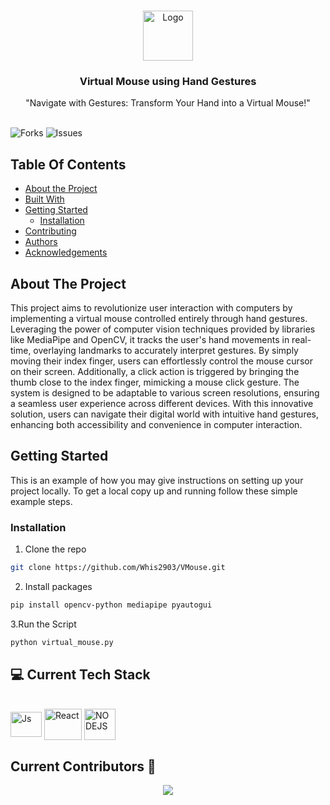 <br/>
<p align="center">
  <a href="https://github.com/Whis2903/VMouse">
    <img src="" alt="Logo" width="80" height="80">
  </a>

  <h3 align="center">
Virtual Mouse using Hand Gestures</h3>

  <p align="center">
    "Navigate with Gestures: Transform Your Hand into a Virtual Mouse!"
    <br/>
    <br/>
  </p>
</p>

![Forks](https://img.shields.io/github/forks/Whis2903/VMouse?style=social) ![Issues](https://img.shields.io/github/issues/Whis2903/VMouse) 

## Table Of Contents

* [About the Project](#about-the-project)
* [Built With](#built-with)
* [Getting Started](#getting-started)
  * [Installation](#installation)
* [Contributing](#contributing)
* [Authors](#authors)
* [Acknowledgements](#acknowledgements)

## About The Project

This project aims to revolutionize user interaction with computers by implementing a virtual mouse controlled entirely through hand gestures. Leveraging the power of computer vision techniques provided by libraries like MediaPipe and OpenCV, it tracks the user's hand movements in real-time, overlaying landmarks to accurately interpret gestures. By simply moving their index finger, users can effortlessly control the mouse cursor on their screen. Additionally, a click action is triggered by bringing the thumb close to the index finger, mimicking a mouse click gesture. The system is designed to be adaptable to various screen resolutions, ensuring a seamless user experience across different devices. With this innovative solution, users can navigate their digital world with intuitive hand gestures, enhancing both accessibility and convenience in computer interaction.


## Getting Started

This is an example of how you may give instructions on setting up your project locally.
To get a local copy up and running follow these simple example steps.

### Installation



1. Clone the repo 

```sh
git clone https://github.com/Whis2903/VMouse.git
```

2. Install  packages

```sh
pip install opencv-python mediapipe pyautogui
```

3.Run the Script

```sh
python virtual_mouse.py
```

 ## 💻 Current Tech Stack
<div style="display: inline_block"><br>
  <img align="center" alt="Js" height="40" width="50" src="https://media.dev.to/cdn-cgi/image/width=1000,height=420,fit=cover,gravity=auto,format=auto/https%3A%2F%2Fdev-to-uploads.s3.amazonaws.com%2Fuploads%2Farticles%2Fk2l1qtiqdslkdn7zbu7g.png">
  <img align="center" alt="React" height="50" width="60" src="https://upload.wikimedia.org/wikipedia/commons/thumb/a/a7/React-icon.svg/2300px-React-icon.svg.png">
  <img align="center" alt="NODEJS" height="50" width="50" src="https://static-00.iconduck.com/assets.00/node-js-icon-454x512-nztofx17.png">
  
</div>


 ## Current Contributors 🔻
<div align="center">
  <a href="https://github.com/Whis2903/VMouse/graphs/contributors">
  <img src="https://contrib.rocks/image?repo=Whis2903/Vmouse" />
</a>
</div>


